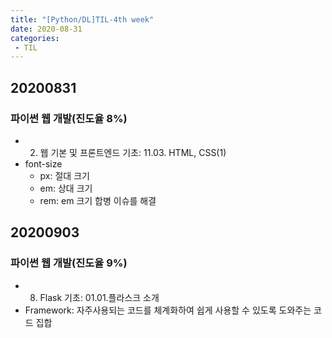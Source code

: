 ```yaml
---
title: "[Python/DL]TIL-4th week"
date: 2020-08-31
categories: 
 - TIL
---  
```


## 20200831
### 파이썬 웹 개발(진도율 8%)  
 - 02. 웹 기본 및 프론트엔드 기초: 11.03. HTML, CSS(1)
 - font-size  
   + px: 절대 크기  
   + em: 상대 크기  
   + rem: em 크기 합병 이슈를 해결  
  
## 20200903  
### 파이썬 웹 개발(진도율 9%)  
 - 08. Flask 기초: 01.01.플라스크 소개  
 - Framework: 자주사용되는 코드를 체계화하여 쉽게 사용할 수 있도록 도와주는 코드 집합  
 

